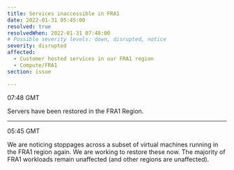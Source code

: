 ```yaml
---
title: Services inaccessible in FRA1
date: 2022-01-31 05:45:00
resolved: true
resolvedWhen: 2022-01-31 07:48:00
# Possible severity levels: down, disrupted, notice
severity: disrupted
affected:
  - Customer hosted services in our FRA1 region
  - Compute/FRA1
section: issue

---
```


07:48 GMT

Servers have been restored in the FRA1 Region.

---

05:45 GMT

We are noticing stoppages across a subset of virtual machines running in the FRA1 region again. We are working to restore these now. The majority of FRA1 workloads remain unaffected (and other regions are unaffected).
